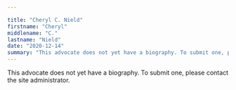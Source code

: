 ```yaml
---

title: "Cheryl C. Nield"
firstname: "Cheryl"
middlename: "C."
lastname: "Nield"
date: "2020-12-14"
summary: "This advocate does not yet have a biography. To submit one, please contact the site administrator."
---
```

This advocate does not yet have a biography. To submit one, please contact the site administrator.

